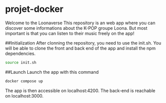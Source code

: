# projet-docker
Welcome to the Loonaverse
This repository is an web app where you can discover some informations about the K-POP groupe Loona.
But most important is that you can listen to their music freely on the app!

##Initialization
After clonning the repository, you need to use the init.sh.
You will be able to clone the front and back end of the app and install the npm dependencies.
```bash
source init.sh
```
##Launch
Launch the app with this command
```bash
docker compose up
```
The app is then accessible on localhost:4200.
The back-end is reachable on localhost:3000.
